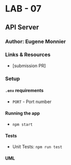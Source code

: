 # LAB - 07

## API Server

### Author: Eugene Monnier

### Links & Resources
- [submission PR]

### Setup

#### `.env` requirements
- `PORT` - Port number

#### Running the app
- `npm start`

#### Tests
- Unit Tests: `npm run test`

#### UML
